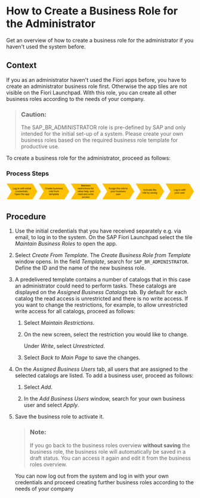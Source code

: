 <!-- copy7126f7b1ef12478b9f4d67aab358bf1b -->

# How to Create a Business Role for the Administrator

Get an overview of how to create a business role for the administrator if you haven't used the system before.



<a name="copy7126f7b1ef12478b9f4d67aab358bf1b__HowToCreateBuisnessRolesForKeyUser_context"/>

## Context

If you as an administrator haven't used the Fiori apps before, you have to create an administrator business role first. Otherwise the app tiles are not visible on the Fiori Launchpad. With this role, you can create all other business roles according to the needs of your company.

> ### Caution:  
> The SAP\_BR\_ADMINISTRATOR role is pre-defined by SAP and only intended for the initial set-up of a system. Please create your own business roles based on the required business role template for productive use.

To create a business role for the administrator, proceed as follows:



### Process Steps

 ![](images/Create_Business_Role_for_the_Key_User_ef4396e.png) 



<a name="copy7126f7b1ef12478b9f4d67aab358bf1b__HowToCreateBuisnessRolesForKeyUser_steps"/>

## Procedure

1.  Use the initial credentials that you have received separately e.g. via email, to log in to the system. On the SAP Fiori Launchpad select the tile *Maintain Business Roles* to open the app.

2.  Select *Create From Template*. The *Create Business Role from Template* window opens. In the field *Template*, search for `SAP_BR_ADMINISTRATOR`. Define the ID and the name of the new business role.

3.  A predelivered template contains a number of catalogs that in this case an administrator could need to perform tasks. These catalogs are displayed on the *Assigned Business Catalogs* tab. By default for each catalog the read access is unrestricted and there is no write access. If you want to change the restrictions, for example, to allow unrestricted write access for all catalogs, proceed as follows:

    1.  Select *Maintain Restrictions*.

    2.  On the new screen, select the restriction you would like to change.

        Under *Write*, select *Unrestricted*.

    3.  Select *Back to Main Page* to save the changes.


4.  On the *Assigned Business Users* tab, all users that are assigned to the selected catalogs are listed. To add a business user, proceed as follows:

    1.  Select *Add*.

    2.  In the *Add Business Users* window, search for your own business user and select *Apply*.


5.  Save the business role to activate it.

    > ### Note:  
    > If you go back to the business roles overview **without saving** the business role, the business role will automatically be saved in a draft status. You can access it again and edit it from the business roles overview.

    You can now log out from the system and log in with your own credentials and proceed creating further business roles according to the needs of your company


